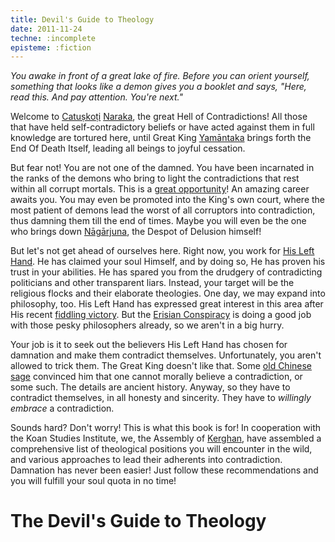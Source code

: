 ```yaml
---
title: Devil's Guide to Theology
date: 2011-11-24
techne: :incomplete
episteme: :fiction
---
```


*You awake in front of a great lake of fire. Before you can orient yourself,
something that looks like a demon gives you a booklet and says, "Here, read
this. And pay attention. You're next."*

Welcome to [Catuṣkoṭi][Catuskoti] [Naraka][], the great Hell of Contradictions!
All those that have held self-contradictory beliefs or have acted against them
in full knowledge are tortured here, until Great King [Yamāntaka][Yamantaka]
brings forth the End Of Death Itself, leading all beings to joyful cessation.

But fear not! You are not one of the damned. You have been incarnated in the
ranks of the demons who bring to light the contradictions that rest within all
corrupt mortals. This is a [great opportunity][Hell Employee]! An amazing career
awaits you. You may even be promoted into the King's own court, where the most
patient of demons lead the worst of all corruptors into contradiction, thus
damning them till the end of times. Maybe you will even be the one who brings
down [Nāgārjuna][Nagarjuna], the Despot of Delusion himself!

But let's not get ahead of ourselves here. Right now, you work for
[His Left Hand][Satan]. He has claimed your soul Himself, and by doing so, He
has proven his trust in your abilities. He has spared you from the drudgery of
contradicting politicians and other transparent liars. Instead, your target will
be the religious flocks and their elaborate theologies. One day, we may expand
into philosophy, too. His Left Hand has expressed great interest in this area
after His recent [fiddling victory][Devil Pascal]. But the
[Erisian Conspiracy][Discordianism] is doing a good job with those pesky
philosophers already, so we aren't in a big hurry.

Your job is it to seek out the believers His Left Hand has chosen for damnation
and make them contradict themselves. Unfortunately, you aren't allowed to trick
them. The Great King doesn't like that. Some [old Chinese sage][Wang Yangming]
convinced him that one cannot morally believe a contradiction, or some such. The
details are ancient history. Anyway, so they have to contradict themselves, in
all honesty and sincerity. They have to *willingly embrace* a contradiction.

Sounds hard? Don't worry! This is what this book is for! In cooperation with the
Koan Studies Institute, we, the Assembly of [Kerghan][], have assembled a
comprehensive list of theological positions you will encounter in the wild, and
various approaches to lead their adherents into contradiction. Damnation has
never been easier! Just follow these recommendations and you will fulfill your
soul quota in no time!

# The Devil's Guide to Theology

[Catuskoti]: http://en.wikipedia.org/wiki/Catu%E1%B9%A3ko%E1%B9%ADi
[Naraka]: http://en.wikipedia.org/wiki/Naraka
[Yamantaka]: http://en.wikipedia.org/wiki/Yamantaka
[Hell Employee]: http://feelafraidcomic.com/60.php
[Nagarjuna]: http://en.wikipedia.org/wiki/Nagarjuna
[Satan]: http://en.wikipedia.org/wiki/Satan
[Devil Pascal]: http://squid314.livejournal.com/301735.html
[Discordianism]: http://en.wikipedia.org/wiki/Discordianism
[Wang Yangming]: http://www.iep.utm.edu/wangyang/#H4
[Kerghan]: http://www.youtube.com/watch?v=cMZi217RUUY

